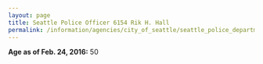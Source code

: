 ```yaml
---
layout: page
title: Seattle Police Officer 6154 Rik H. Hall
permalink: /information/agencies/city_of_seattle/seattle_police_department/copbook/6154/
---
```


**Age as of Feb. 24, 2016:** 50
